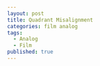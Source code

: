 ```yaml
---
layout: post
title: Quadrant Misalignment 
categories: film analog
tags:
  - Analog
  - Film
published: true
---
```

